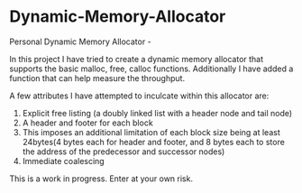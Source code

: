 # Dynamic-Memory-Allocator
Personal Dynamic Memory Allocator -

In this project I have tried to create a dynamic memory allocator that supports the basic malloc, free, calloc functions. Additionally I have added a function that can help measure the throughput. 

A few attributes I have attempted to inculcate within this allocator are:

1. Explicit free listing (a doubly linked list with a header node and tail node) 
2. A header and footer for each block
3. This imposes an additional limitation of each block size being at least 24bytes(4 bytes each for header and footer, and 8 bytes each to store the address of the predecessor and successor nodes)
4. Immediate coalescing

This is a work in progress. Enter at your own risk. 
